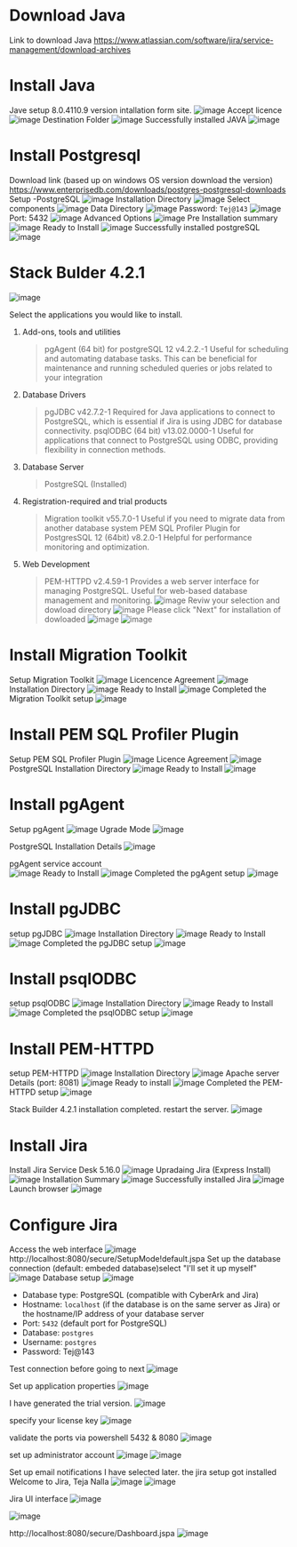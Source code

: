 # Download Java
Link to download Java
https://www.atlassian.com/software/jira/service-management/download-archives

# Install Java
Jave setup 8.0.4110.9 version intallation form site.
![image](https://github.com/NallaTeja/CyberArk-PAS/assets/145950340/6d153822-092e-4f97-9a62-ffc77b744a38)
Accept licence
![image](https://github.com/NallaTeja/CyberArk-PAS/assets/145950340/87298896-556d-4083-874f-d6102c5b5ecc)
Destination Folder
![image](https://github.com/NallaTeja/CyberArk-PAS/assets/145950340/6bfddc21-fb99-4475-b9ad-399e4ca586b6)
Successfully installed JAVA
![image](https://github.com/NallaTeja/CyberArk-PAS/assets/145950340/addb698b-c143-4e04-92ac-afdc691c29c3)

# Install Postgresql 
Download link (based up on windows OS version download the version)
https://www.enterprisedb.com/downloads/postgres-postgresql-downloads
Setup -PostgreSQL
![image](https://github.com/NallaTeja/CyberArk-PAS/assets/145950340/1e7c608c-d246-4fe4-b050-9bfdf12df58f)
Installation Directory
![image](https://github.com/NallaTeja/CyberArk-PAS/assets/145950340/dae5ffe7-48fd-4480-9a55-dfec5725c697)
Select components
![image](https://github.com/NallaTeja/CyberArk-PAS/assets/145950340/58216d6d-dc69-4ecb-8e17-53313cbbd54f)
Data Directory
![image](https://github.com/NallaTeja/CyberArk-PAS/assets/145950340/66ca9b44-f841-46ba-95ae-b6aaf21f3a20)
Password: `Tej@143`
![image](https://github.com/NallaTeja/CyberArk-PAS/assets/145950340/e53b5158-d1c8-4b71-8237-8d669a6132f7)
Port: 5432
![image](https://github.com/NallaTeja/CyberArk-PAS/assets/145950340/1edc492c-6907-46e2-9cb9-ff1c794c72c0)
Advanced Options
![image](https://github.com/NallaTeja/CyberArk-PAS/assets/145950340/167163d4-0831-4340-af66-8fa532acd68b)
Pre Installation summary
![image](https://github.com/NallaTeja/CyberArk-PAS/assets/145950340/02b6c298-7deb-40cd-af61-8e6b29fe337f)
Ready to Install
![image](https://github.com/NallaTeja/CyberArk-PAS/assets/145950340/1b94e7d9-530c-4c74-a30b-43cf250a329a)
Successfully installed postgreSQL
![image](https://github.com/NallaTeja/CyberArk-PAS/assets/145950340/e5ac6e9c-8295-4430-9738-e2ad21f5b940)

# Stack Bulder 4.2.1
![image](https://github.com/NallaTeja/CyberArk-PAS/assets/145950340/d2425383-b2c2-4025-9fea-1ed7a9ce5131)

Select the applications you would like to install.
1. Add-ons, tools and utilities
   > pgAgent (64 bit) for postgreSQL 12 v4.2.2.-1
    Useful for scheduling and automating database tasks. This can be beneficial for maintenance and running scheduled queries or jobs related to your integration
2. Database Drivers
   > pgJDBC v42.7.2-1
   Required for Java applications to connect to PostgreSQL, which is essential if Jira is using JDBC for database connectivity.
   > psqlODBC (64 bit) v13.02.0000-1
   Useful for applications that connect to PostgreSQL using ODBC, providing flexibility in connection methods.
3. Database Server
   > PostgreSQL (Installed)
4. Registration-required and trial products
   > Migration toolkit v55.7.0-1
    Useful if you need to migrate data from another database system
   > PEM SQL Profiler Plugin for PostgresSQL 12 (64bit) v8.2.0-1
   Helpful for performance monitoring and optimization.
5. Web Development
   > PEM-HTTPD v2.4.59-1
Provides a web server interface for managing PostgreSQL. Useful for web-based database management and monitoring.
![image](https://github.com/NallaTeja/CyberArk-PAS/assets/145950340/a133c064-a8a3-456f-917e-1894f8952301)
Reviw your selection and dowload directory
![image](https://github.com/NallaTeja/CyberArk-PAS/assets/145950340/dcb21ba6-3b14-4363-99aa-406be9cf1959)
Please click "Next" for installation of dowloaded
![image](https://github.com/NallaTeja/CyberArk-PAS/assets/145950340/383226dc-0fd1-4408-8eb3-73898205d8b1)
![image](https://github.com/NallaTeja/CyberArk-PAS/assets/145950340/9acb0ee6-55e1-4055-8672-8337718ea94f)

# Install Migration Toolkit
Setup Migration Toolkit
![image](https://github.com/NallaTeja/CyberArk-PAS/assets/145950340/05cb8de0-2399-4319-bb18-ac8a23773c11)
Licencence Agreement
![image](https://github.com/NallaTeja/CyberArk-PAS/assets/145950340/ee0a22e9-08ff-4691-8214-55bd90f87ea9)
Installation Directory
![image](https://github.com/NallaTeja/CyberArk-PAS/assets/145950340/59e4d4bf-f79c-4b6d-9fa9-9f14c3dbdefd)
Ready to Install
![image](https://github.com/NallaTeja/CyberArk-PAS/assets/145950340/434711c4-0671-4515-929c-d8212d711850)
Completed the Migration Toolkit setup
![image](https://github.com/NallaTeja/CyberArk-PAS/assets/145950340/beae15f8-b842-4fc6-a023-31ad616c5d7a)

# Install PEM SQL Profiler Plugin
Setup PEM SQL Profiler Plugin
![image](https://github.com/NallaTeja/CyberArk-PAS/assets/145950340/8e5a1d54-4199-4745-81a4-5c582785a0a2)
Licence Agreement
![image](https://github.com/NallaTeja/CyberArk-PAS/assets/145950340/99cb0684-36f7-4d78-8200-b91f8dadde99)
PostgreSQL Installation Directory
![image](https://github.com/NallaTeja/CyberArk-PAS/assets/145950340/3689db80-1d27-47b9-80fc-a263a1ca3d27)
Ready to Install
![image](https://github.com/NallaTeja/CyberArk-PAS/assets/145950340/761777a7-190a-4a87-a002-df9cac81a009)

# Install pgAgent
Setup pgAgent
![image](https://github.com/NallaTeja/CyberArk-PAS/assets/145950340/7d4c47ca-73a5-472c-ab33-24bc31475d03)
Ugrade Mode
![image](https://github.com/NallaTeja/CyberArk-PAS/assets/145950340/7039ea3a-7df3-403f-ba20-4a88730b1e50)

PostgreSQL Installation Details
![image](https://github.com/NallaTeja/CyberArk-PAS/assets/145950340/1f612b8a-d4ce-4564-8a79-f6fc701a4897)

pgAgent service account  
![image](https://github.com/NallaTeja/CyberArk-PAS/assets/145950340/38049a0a-74a4-41fc-b4a2-5d48bc005403)
Ready to Install
![image](https://github.com/NallaTeja/CyberArk-PAS/assets/145950340/eb25d716-f5ec-42e3-b9db-9c88122e5f70)
Completed the pgAgent setup
![image](https://github.com/NallaTeja/CyberArk-PAS/assets/145950340/091eaee0-4182-43a2-a9a2-753c06576cc2)

# Install pgJDBC
setup pgJDBC
![image](https://github.com/NallaTeja/CyberArk-PAS/assets/145950340/3d682128-1608-4cf5-be01-46e63c51fa48)
Installation Directory
![image](https://github.com/NallaTeja/CyberArk-PAS/assets/145950340/05a6c4f2-4a12-4263-bc46-30597681db20)
Ready to Install
![image](https://github.com/NallaTeja/CyberArk-PAS/assets/145950340/6d3a3b9f-03fa-4f40-89a7-6d5c731bae74)
Completed the pgJDBC setup
![image](https://github.com/NallaTeja/CyberArk-PAS/assets/145950340/9efb5fe2-cf8a-405f-9c72-c5414ef98cd1)

# Install psqlODBC
setup psqlODBC
![image](https://github.com/NallaTeja/CyberArk-PAS/assets/145950340/1de69c48-a2f0-4d44-9be3-cf5481d1c6d5)
Installation Directory
![image](https://github.com/NallaTeja/CyberArk-PAS/assets/145950340/9f97c30a-83ef-4ced-8122-0e6e68b0340a)
Ready to Install
![image](https://github.com/NallaTeja/CyberArk-PAS/assets/145950340/28f686e3-e506-46fc-8e15-a4f920a4d527)
Completed the psqlODBC setup
![image](https://github.com/NallaTeja/CyberArk-PAS/assets/145950340/209a0a17-2db9-4037-8c2b-a36bebe610f1)

# Install PEM-HTTPD
setup PEM-HTTPD
![image](https://github.com/NallaTeja/CyberArk-PAS/assets/145950340/8d4034f8-74de-4cd1-ae27-4add706a0333)
Installation Directory
![image](https://github.com/NallaTeja/CyberArk-PAS/assets/145950340/5acf2a23-ed1d-41e7-9e3c-c9852640676a)
Apache server Details (port: 8081)
![image](https://github.com/NallaTeja/CyberArk-PAS/assets/145950340/14a69809-63ba-4830-a1bb-0c9f7d8db583)
Ready to install
![image](https://github.com/NallaTeja/CyberArk-PAS/assets/145950340/442f912c-bac6-47b6-8f9d-147bd8c9190e)
Completed the PEM-HTTPD setup
![image](https://github.com/NallaTeja/CyberArk-PAS/assets/145950340/48ed7482-f3c5-4cfd-9fb7-cf0f75d325e6)

Stack Builder 4.2.1 installation completed. restart the server.
![image](https://github.com/NallaTeja/CyberArk-PAS/assets/145950340/b240e6fb-4cfd-4e93-8a9d-083020ce6803)


# Install Jira
Install Jira Service Desk 5.16.0
![image](https://github.com/NallaTeja/CyberArk-PAS/assets/145950340/2a4d3842-acd9-44d0-a831-d98cb28f56ea)
Upradaing Jira (Express Install)
![image](https://github.com/NallaTeja/CyberArk-PAS/assets/145950340/d99e33bd-5885-4371-b4aa-064a7867378b)
Installation Summary
![image](https://github.com/NallaTeja/CyberArk-PAS/assets/145950340/a96b4d19-e8c8-4f83-bd33-064c300e2a80)
Successfully installed Jira
![image](https://github.com/NallaTeja/CyberArk-PAS/assets/145950340/e188542a-4626-49d3-b118-1a261076f593)
Launch browser
![image](https://github.com/NallaTeja/CyberArk-PAS/assets/145950340/043f14e3-af0e-4291-80f0-69d954bc489f)

# Configure Jira
Access the web interface 
![image](https://github.com/NallaTeja/CyberArk-PAS/assets/145950340/1773b5fa-0151-401f-81c3-daf1faa2ce7f)
http://localhost:8080/secure/SetupMode!default.jspa
Set up the database connection (default: embeded database)select "I'll set it up myself"
![image](https://github.com/NallaTeja/CyberArk-PAS/assets/145950340/d6e1bff5-010d-4d82-b380-ccbe828a3bb6)
Database setup
![image](https://github.com/NallaTeja/CyberArk-PAS/assets/145950340/3f3c050c-81d6-4320-a4b0-b558b2cec843)

- Database type: PostgreSQL (compatible with CyberArk and Jira)
- Hostname: `localhost` (if the database is on the same server as Jira) or the hostname/IP address of your database server
- Port: `5432` (default port for PostgreSQL)
- Database: `postgres`
- Username: `postgres`
- Password: Tej@143

Test connection before going to next 
![image](https://github.com/NallaTeja/CyberArk-PAS/assets/145950340/40023c51-7ee0-4701-a827-c3f0d433787b)

Set up application properties
![image](https://github.com/NallaTeja/CyberArk-PAS/assets/145950340/70975e86-1578-4522-a399-c66eac06c703)

I have generated the trial version.
![image](https://github.com/NallaTeja/CyberArk-PAS/assets/145950340/8bd5820e-48a1-4728-94ef-152d5137af94)

specify your license key
![image](https://github.com/NallaTeja/CyberArk-PAS/assets/145950340/3d5f1720-7164-4ffd-8cfd-25e57f82546e)

validate the ports via powershell 5432 & 8080
![image](https://github.com/NallaTeja/CyberArk-PAS/assets/145950340/c16765c8-0b3d-4c6c-8150-5f1453b1d57c)

set up administrator account
![image](https://github.com/NallaTeja/CyberArk-PAS/assets/145950340/c6ea3870-89d1-4f90-9270-92590271ead3)
![image](https://github.com/NallaTeja/CyberArk-PAS/assets/145950340/e808b42b-08e2-4a32-a717-e173d7a3e736)

Set up email notifications
I have selected later. the jira setup got installed
Welcome to Jira, Teja Nalla
![image](https://github.com/NallaTeja/CyberArk-PAS/assets/145950340/cfb1174e-7e41-4413-b1d2-735dce3a827d)
![image](https://github.com/NallaTeja/CyberArk-PAS/assets/145950340/f64a8425-0d53-43ba-88c9-7804502ba4ce)

Jira UI interface
![image](https://github.com/NallaTeja/CyberArk-PAS/assets/145950340/ba84db69-76e1-4f03-a07f-e8551d1fa469)

![image](https://github.com/NallaTeja/CyberArk-PAS/assets/145950340/55b23cd9-302f-49bc-888d-1bed64abb437)

http://localhost:8080/secure/Dashboard.jspa
![image](https://github.com/NallaTeja/CyberArk-PAS/assets/145950340/f0361314-a2a0-4d86-95c3-7def41b1c784)
